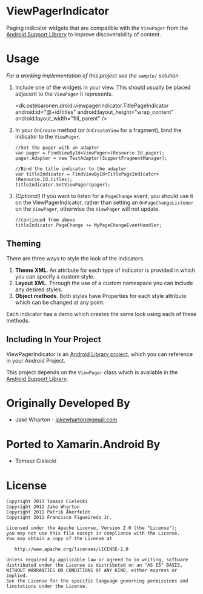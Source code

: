 ViewPagerIndicator
==========================

Paging indicator widgets that are compatible with the `ViewPager` from the
[Android Support Library][2] to improve discoverability of content.

Usage
=====

*For a working implementation of this project see the `sample/` solution.*

  1. Include one of the widgets in your view. This should usually be placed
     adjacent to the `ViewPager` it represents.

        <dk.ostebaronen.droid.viewpagerindicator.TitlePageIndicator
            android:id="@+id/titles"
            android:layout_height="wrap_content"
            android:layout_width="fill_parent" />

  2. In your `OnCreate` method (or `OnCreateView` for a fragment), bind the
     indicator to the `ViewPager`.

         //Set the pager with an adapter
         var pager = FindViewById<ViewPager>(Resource.Id.pager);
         pager.Adapter = new TestAdapter(SupportFragmentManager);

         //Bind the title indicator to the adapter
         var titleIndicator = FindViewById<TitlePageIndicator>(Resource.Id.titles);
         titleIndicator.SetViewPager(pager);

  3. *(Optional)* If you want to listen for a `PageChange` event, you should use it
	 on the ViewPagerIndicator, rather than setting an `OnPageChangeListener` on the
	 `ViewPager`, otherwise the `ViewPager` will not update.

         //continued from above
         titleIndicator.PageChange += MyPageChangeEventHandler;


Theming
-------

There are three ways to style the look of the indicators.

 1. **Theme XML**. An attribute for each type of indicator is provided in which
    you can specify a custom style.
 2. **Layout XML**. Through the use of a custom namespace you can include any
    desired styles.
 3. **Object methods**. Both styles have Properties for each style
    attribute which can be changed at any point.

Each indicator has a demo which creates the same look using each of these
methods.


Including In Your Project
-------------------------

ViewPagerIndicator is an [Android Library project][7], which you can reference in
your Android Project.

This project depends on the `ViewPager` class which is available in the
[Android Support Library][2].

Originally Developed By
============

 * Jake Wharton - <jakewharton@gmail.com>
 
Ported to Xamarin.Android By
============

 * Tomasz Cielecki

License
=======

	Copyright 2013 Tomasz Cielecki
    Copyright 2012 Jake Wharton
    Copyright 2011 Patrik Åkerfeldt
    Copyright 2011 Francisco Figueiredo Jr.

    Licensed under the Apache License, Version 2.0 (the "License");
    you may not use this file except in compliance with the License.
    You may obtain a copy of the License at

       http://www.apache.org/licenses/LICENSE-2.0

    Unless required by applicable law or agreed to in writing, software
    distributed under the License is distributed on an "AS IS" BASIS,
    WITHOUT WARRANTIES OR CONDITIONS OF ANY KIND, either express or implied.
    See the License for the specific language governing permissions and
    limitations under the License.


 [1]: https://github.com/pakerfeldt
 [2]: http://developer.android.com/sdk/compatibility-library.html
 [3]: http://actionbarsherlock.com
 [4]: https://github.com/pakerfeldt/android-viewflow
 [5]: https://github.com/franciscojunior
 [6]: https://gist.github.com/1122947
 [7]: http://developer.android.com/guide/developing/projects/projects-eclipse.html
 [8]: http://developer.android.com/guide/developing/projects/projects-eclipse.html#ReferencingLibraryProject
 [9]: https://raw.github.com/JakeWharton/Android-ViewPagerIndicator/master/sample/screens.png
 [10]: https://play.google.com/store/apps/details?id=com.viewpagerindicator.sample

